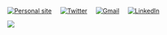 <a href="https://github.com/"><img src="https://img.shields.io/website?style=for-the-badge&url=https%3A%2F%2Frauljavierre.github.io%2F" alt="Personal site"></a> &nbsp; &nbsp;
<a href="https://twitter.com/paab_10"><img src="https://img.shields.io/badge/Twitter-1DA1F2?style=for-the-badge&logo=twitter&logoColor=white" alt="Twitter"></a> &nbsp; &nbsp;
<a href="mailto:pablodonav@gmail.com"><img src="https://img.shields.io/badge/Gmail-D14836?style=for-the-badge&logo=gmail&logoColor=white" alt="Gmail"></a> &nbsp; &nbsp;
<a href="https://www.linkedin.com/in/pablo-doñate-navarro-500607230/"><img src="https://img.shields.io/badge/LinkedIn-0077B5?style=for-the-badge&logo=linkedin&logoColor=white" alt="LinkedIn"></a> &nbsp; &nbsp;

![](https://komarev.com/ghpvc/?username=800710)
